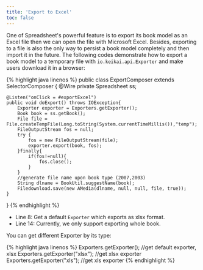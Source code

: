 ```yaml
---
title: 'Export to Excel'
toc: false
---
```


One of Spreadsheet's powerful feature is to export its book model as an
Excel file then we can open the file with Microsoft Excel. Besides,
exporting to a file is also the only way to persist a book model
completely and then import it in the future. The following codes
demonstrate how to export a book model to a temporary file with
`io.keikai.api.Exporter` and make users download it in a browser:

{% highlight java linenos %}
public class ExportComposer extends SelectorComposer<Component> {
    @Wire
    private Spreadsheet ss;
    
    
    @Listen("onClick = #exportExcel")
    public void doExport() throws IOException{
        Exporter exporter = Exporters.getExporter();
        Book book = ss.getBook();
        File file = File.createTempFile(Long.toString(System.currentTimeMillis()),"temp");
        FileOutputStream fos = null;
        try {
            fos = new FileOutputStream(file);
            exporter.export(book, fos);
        }finally{
            if(fos!=null){
                fos.close();
            }
        }
        //generate file name upon book type (2007,2003)
        String dlname = BookUtil.suggestName(book);
        Filedownload.save(new AMedia(dlname, null, null, file, true));
    }
}
{% endhighlight %}

  - Line 8: Get a default `Exporter` which exports as xlsx format.
  - Line 14: Currently, we only support exporting whole book.

You can get different Exporter by its type:

{% highlight java linenos %}
Exporters.getExporter();       //get default exporter, xlsx
Exporters.getExporter("xlsx"); //get xlsx exporter
Exporters.getExporter("xls");  //get xls exporter
{% endhighlight %}
